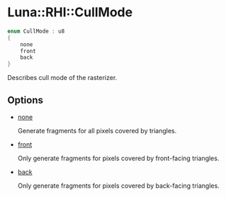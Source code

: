 # Luna::RHI::CullMode

```c++
enum CullMode : u8
{
    none
    front
    back
}
```

Describes cull mode of the rasterizer. 

## Options
* [none](group___r_h_i_1gga83a4de96ca6b10185b522a00265f0287a334c4a4c42fdb79d7ebc3e73b517e6f8.md)

    Generate fragments for all pixels covered by triangles. 

* [front](group___r_h_i_1gga83a4de96ca6b10185b522a00265f0287ae6ec529ba185279aa0adcf93e645c7cd.md)

    Only generate fragments for pixels covered by front-facing triangles. 

* [back](group___r_h_i_1gga83a4de96ca6b10185b522a00265f0287a469bba0a564235dfceede42db14f17b0.md)

    Only generate fragments for pixels covered by back-facing triangles. 

